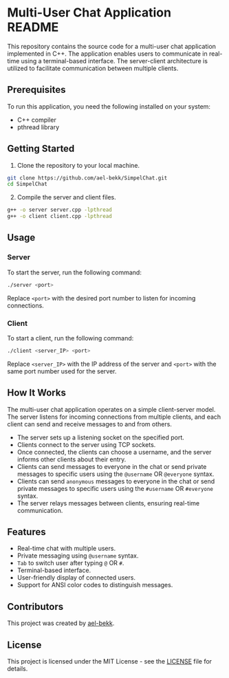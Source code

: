  # Multi-User Chat Application README

This repository contains the source code for a multi-user chat application implemented in C++. The application enables users to communicate in real-time using a terminal-based interface. The server-client architecture is utilized to facilitate communication between multiple clients.

## Prerequisites

To run this application, you need the following installed on your system:

- C++ compiler
- pthread library

## Getting Started

1. Clone the repository to your local machine.

```bash
git clone https://github.com/ael-bekk/SimpelChat.git
cd SimpelChat
```

2. Compile the server and client files.

```bash
g++ -o server server.cpp -lpthread
g++ -o client client.cpp -lpthread
```

## Usage

### Server

To start the server, run the following command:

```bash
./server <port>
```

Replace `<port>` with the desired port number to listen for incoming connections.

### Client

To start a client, run the following command:

```bash
./client <server_IP> <port>
```

Replace `<server_IP>` with the IP address of the server and `<port>` with the same port number used for the server.

## How It Works

The multi-user chat application operates on a simple client-server model. The server listens for incoming connections from multiple clients, and each client can send and receive messages to and from others.

- The server sets up a listening socket on the specified port.
- Clients connect to the server using TCP sockets.
- Once connected, the clients can choose a username, and the server informs other clients about their entry.
- Clients can send messages to everyone in the chat or send private messages to specific users using the `@username` OR `@everyone` syntax.
- Clients can send `anonymous` messages to everyone in the chat or send private messages to specific users using the `#username` OR `#everyone` syntax.
- The server relays messages between clients, ensuring real-time communication.

## Features

- Real-time chat with multiple users.
- Private messaging using `@username` syntax.
- `Tab` to switch user after typing `@` OR `#`.
- Terminal-based interface.
- User-friendly display of connected users.
- Support for ANSI color codes to distinguish messages.

## Contributors

This project was created by [ael-bekk](https://github.com/ael-bekk).

## License

This project is licensed under the MIT License - see the [LICENSE](https://github.com/ael-bekk/SimpelChat/blob/main/LICENSE) file for details.
